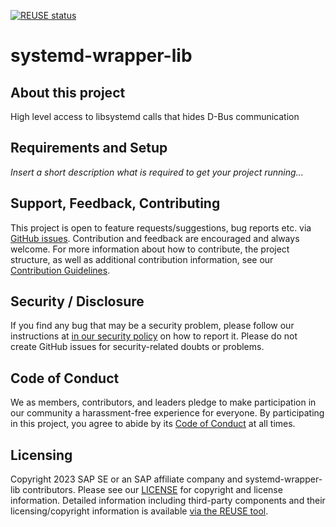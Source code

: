 [![REUSE status](https://api.reuse.software/badge/github.com/SAP/systemd-wrapper-lib)](https://api.reuse.software/info/github.com/SAP/systemd-wrapper-lib)

# systemd-wrapper-lib

## About this project

High level access to libsystemd calls that hides D-Bus communication

## Requirements and Setup

*Insert a short description what is required to get your project running...*

## Support, Feedback, Contributing

This project is open to feature requests/suggestions, bug reports etc. via [GitHub issues](https://github.com/SAP/systemd-wrapper-lib/issues). Contribution and feedback are encouraged and always welcome. For more information about how to contribute, the project structure, as well as additional contribution information, see our [Contribution Guidelines](CONTRIBUTING.md).

## Security / Disclosure
If you find any bug that may be a security problem, please follow our instructions at [in our security policy](https://github.com/SAP/systemd-wrapper-lib/security/policy) on how to report it. Please do not create GitHub issues for security-related doubts or problems.

## Code of Conduct

We as members, contributors, and leaders pledge to make participation in our community a harassment-free experience for everyone. By participating in this project, you agree to abide by its [Code of Conduct](https://github.com/SAP/.github/blob/main/CODE_OF_CONDUCT.md) at all times.

## Licensing

Copyright 2023 SAP SE or an SAP affiliate company and systemd-wrapper-lib contributors. Please see our [LICENSE](LICENSE) for copyright and license information. Detailed information including third-party components and their licensing/copyright information is available [via the REUSE tool](https://api.reuse.software/info/github.com/SAP/systemd-wrapper-lib).
